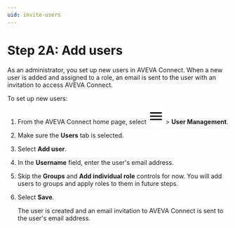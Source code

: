 ```yaml
---
uid: invite-users
---
```


# Step 2A: Add users

As an administrator, you set up new users in AVEVA Connect. When a new user is added and assigned to a role, an email is sent to the user with an invitation to access AVEVA Connect.

To set up new users:

1. From the AVEVA Connect home page, select ![menu](../../../../../_icons/default/menu.svg) > **User Management**.

1. Make sure the **Users** tab is selected.

1. Select **Add user**.

1. In the **Username** field, enter the user's email address.

1. Skip the **Groups** and **Add individual role** controls for now. You will add users to groups and apply roles to them in future steps.

1. Select **Save**.

   The user is created and an email invitation to AVEVA Connect is sent to the user's email address.
